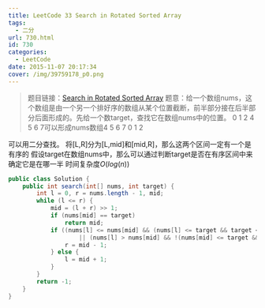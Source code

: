 ```yaml
---
title: LeetCode 33 Search in Rotated Sorted Array
tags:
  - 二分
url: 730.html
id: 730
categories:
  - LeetCode
date: 2015-11-07 20:17:34
cover: /img/39759178_p0.png
---
```



> 题目链接：[Search in Rotated Sorted Array](https://leetcode.com/problems/search-in-rotated-sorted-array/) 
> 题意：给一个数组nums，这个数组是由一个另一个排好序的数组从某个位置截断，前半部分接在后半部分后面形成的。先给一个数target，查找它在数组nums中的位置。 0 1 2 4 5 6 7可以形成nums数组4 5 6 7 0 1 2

可以用二分查找。 将[L,R]分为[L,mid]和[mid,R]，那么这两个区间一定有一个是有序的 假设target在数组nums中，那么可以通过判断target是否在有序区间中来确定它是在哪一半
时间复杂度$O(log(n))$  

```java
public class Solution {
    public int search(int[] nums, int target) {
		int l = 0, r = nums.length - 1, mid;
		while (l <= r) {
			mid = (l + r) >> 1;
			if (nums[mid] == target)
				return mid;
			if ((nums[l] <= nums[mid] && (nums[l] <= target && target <= nums[mid]))
					|| (nums[l] > nums[mid] && !(nums[mid] <= target && target <= nums[r]))) {
				r = mid - 1;
			} else {
				l = mid + 1;
			}
		}
		return -1;
	}
}
```
